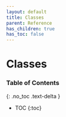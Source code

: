 ```yaml
---
layout: default
title: Classes
parent: Reference
has_children: true
has_toc: false
---
```


# Classes
### Table of Contents
{: .no_toc .text-delta }

- TOC
{:toc}
